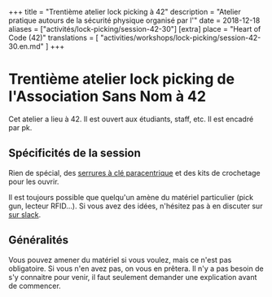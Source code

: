 +++
title = "Trentième atelier lock picking à 42"
description = "Atelier pratique autours de la sécurité physique organisé par l'"
date = 2018-12-18
aliases = ["activités/lock-picking/session-42-30"]
[extra]
place = "Heart of Code (42)"
translations = [
    "activities/workshops/lock-picking/session-42-30.en.md"
]
+++

# Trentième atelier lock picking de l'Association Sans Nom à 42

Cet atelier a lieu à 42. Il est ouvert aux étudiants, staff, etc.
Il est encadré par pk.

## Spécificités de la session

Rien de spécial, des [serrures à clé
paracentrique](@/activities/workshops/lock-picking/documentation/paracentric.fr.md) et des
kits de crochetage pour les ouvrir.

Il est toujours possible que quelqu'un amène du matériel particulier (pick gun,
lecteur RFID…).
Si vous avez des idées, n'hésitez pas à en discuter sur [sur
slack](@/contact/index.fr.md).

## Généralités

Vous pouvez amener du matériel si vous voulez, mais ce n'est pas obligatoire.
Si vous n'en avez pas, on vous en prêtera.
Il n'y a pas besoin de s'y connaitre pour venir, il faut seulement demander une
explication avant de commencer.
